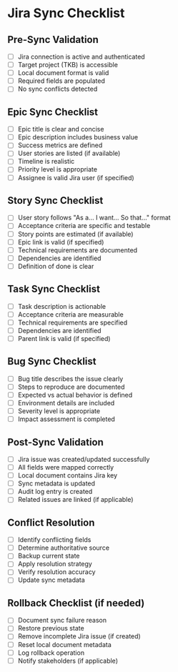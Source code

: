 # Jira Sync Checklist

## Pre-Sync Validation
- [ ] Jira connection is active and authenticated
- [ ] Target project (TKB) is accessible
- [ ] Local document format is valid
- [ ] Required fields are populated
- [ ] No sync conflicts detected

## Epic Sync Checklist
- [ ] Epic title is clear and concise
- [ ] Epic description includes business value
- [ ] Success metrics are defined
- [ ] User stories are listed (if available)
- [ ] Timeline is realistic
- [ ] Priority level is appropriate
- [ ] Assignee is valid Jira user (if specified)

## Story Sync Checklist
- [ ] User story follows "As a... I want... So that..." format
- [ ] Acceptance criteria are specific and testable
- [ ] Story points are estimated (if available)
- [ ] Epic link is valid (if specified)
- [ ] Technical requirements are documented
- [ ] Dependencies are identified
- [ ] Definition of done is clear

## Task Sync Checklist
- [ ] Task description is actionable
- [ ] Acceptance criteria are measurable
- [ ] Technical requirements are specified
- [ ] Dependencies are identified
- [ ] Parent link is valid (if specified)

## Bug Sync Checklist
- [ ] Bug title describes the issue clearly
- [ ] Steps to reproduce are documented
- [ ] Expected vs actual behavior is defined
- [ ] Environment details are included
- [ ] Severity level is appropriate
- [ ] Impact assessment is completed

## Post-Sync Validation
- [ ] Jira issue was created/updated successfully
- [ ] All fields were mapped correctly
- [ ] Local document contains Jira key
- [ ] Sync metadata is updated
- [ ] Audit log entry is created
- [ ] Related issues are linked (if applicable)

## Conflict Resolution
- [ ] Identify conflicting fields
- [ ] Determine authoritative source
- [ ] Backup current state
- [ ] Apply resolution strategy
- [ ] Verify resolution accuracy
- [ ] Update sync metadata

## Rollback Checklist (if needed)
- [ ] Document sync failure reason
- [ ] Restore previous state
- [ ] Remove incomplete Jira issue (if created)
- [ ] Reset local document metadata
- [ ] Log rollback operation
- [ ] Notify stakeholders (if applicable)